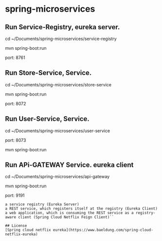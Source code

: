 # spring-microservices

## Run Service-Registry, eureka server.

cd ~/Documents/spring-microservices/service-registry

mvn spring-boot:run

port: 8761

## Run Store-Service, Service.

cd ~/Documents/spring-microservices/store-service

mvn spring-boot:run

port: 8072

## Run User-Service, Service.

cd ~/Documents/spring-microservices/user-service

port: 8073

mvn spring-boot:run

## Run APi-GATEWAY Service. eureka client

cd ~/Documents/spring-microservices/api-gateway

mvn spring-boot:run

port: 9191

```
a service registry (Eureka Server)
a REST service, which registers itself at the registry (Eureka Client)
a web application, which is consuming the REST service as a registry-aware client (Spring Cloud Netflix Feign Client)``

## License
[Spring cloud netflix eureka](https://www.baeldung.com/spring-cloud-netflix-eureka)

```
